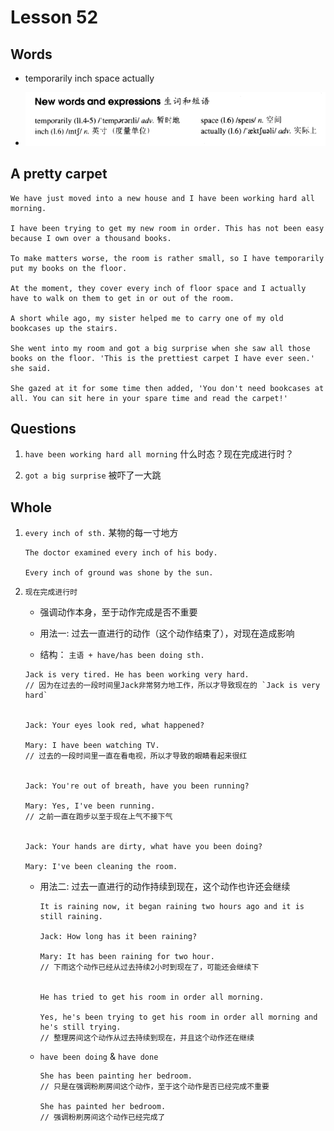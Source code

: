 # Lesson 52

## Words

- temporarily inch space actually

- ![Words](../../../Images/Part2/06/words-52.png)

## A pretty carpet

```
We have just moved into a new house and I have been working hard all morning.

I have been trying to get my new room in order. This has not been easy because I own over a thousand books.

To make matters worse, the room is rather small, so I have temporarily put my books on the floor.

At the moment, they cover every inch of floor space and I actually have to walk on them to get in or out of the room.

A short while ago, my sister helped me to carry one of my old bookcases up the stairs.

She went into my room and got a big surprise when she saw all those books on the floor. 'This is the prettiest carpet I have ever seen.' she said.

She gazed at it for some time then added, 'You don't need bookcases at all. You can sit here in your spare time and read the carpet!'
```

## Questions

1. `have been working hard all morning` 什么时态？现在完成进行时？

2. `got a big surprise` 被吓了一大跳

## Whole

1. `every inch of sth.` 某物的每一寸地方

   ```
   The doctor examined every inch of his body.

   Every inch of ground was shone by the sun.
   ```

2. `现在完成进行时`

   - 强调动作本身，至于动作完成是否不重要

   - 用法一: 过去一直进行的动作（这个动作结束了），对现在造成影响

   - 结构： `主语 + have/has been doing sth.`

   ```
   Jack is very tired. He has been working very hard.
   // 因为在过去的一段时间里Jack非常努力地工作，所以才导致现在的 `Jack is very hard`


   Jack: Your eyes look red, what happened?

   Mary: I have been watching TV.
   // 过去的一段时间里一直在看电视，所以才导致的眼睛看起来很红


   Jack: You're out of breath, have you been running?

   Mary: Yes, I've been running.
   // 之前一直在跑步以至于现在上气不接下气


   Jack: Your hands are dirty, what have you been doing?

   Mary: I've been cleaning the room.
   ```

   - 用法二: 过去一直进行的动作持续到现在，这个动作也许还会继续

     ```
     It is raining now, it began raining two hours ago and it is still raining.

     Jack: How long has it been raining?

     Mary: It has been raining for two hour.
     // 下雨这个动作已经从过去持续2小时到现在了，可能还会继续下


     He has tried to get his room in order all morning.

     Yes, he's been trying to get his room in order all morning and he's still trying.
     // 整理房间这个动作从过去持续到现在，并且这个动作还在继续
     ```

   - `have been doing` & `have done`

     ```
     She has been painting her bedroom.
     // 只是在强调粉刷房间这个动作，至于这个动作是否已经完成不重要

     She has painted her bedroom.
     // 强调粉刷房间这个动作已经完成了
     ```
